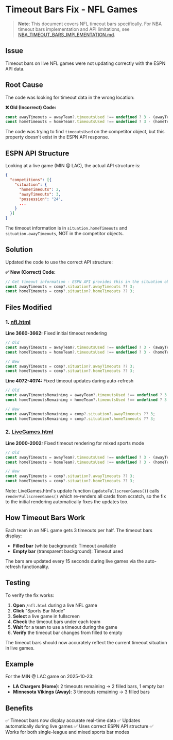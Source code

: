 # Timeout Bars Fix - NFL Games

> **Note**: This document covers NFL timeout bars specifically. For NBA timeout bars implementation and API limitations, see [NBA_TIMEOUT_BARS_IMPLEMENTATION.md](NBA_TIMEOUT_BARS_IMPLEMENTATION.md).

## Issue

Timeout bars on live NFL games were not updating correctly with the ESPN API data.

## Root Cause

The code was looking for timeout data in the wrong location:

**❌ Old (Incorrect) Code:**
```javascript
const awayTimeouts = awayTeam?.timeoutsUsed !== undefined ? 3 - (awayTeam.timeoutsUsed || 0) : 3;
const homeTimeouts = homeTeam?.timeoutsUsed !== undefined ? 3 - (homeTeam.timeoutsUsed || 0) : 3;
```

The code was trying to find `timeoutsUsed` on the competitor object, but this property doesn't exist in the ESPN API response.

## ESPN API Structure

Looking at a live game (MIN @ LAC), the actual API structure is:

```json
{
  "competitions": [{
    "situation": {
      "homeTimeouts": 2,
      "awayTimeouts": 3,
      "possession": "24",
      ...
    }
  }]
}
```

The timeout information is in `situation.homeTimeouts` and `situation.awayTimeouts`, NOT in the competitor objects.

## Solution

Updated the code to use the correct API structure:

**✅ New (Correct) Code:**
```javascript
// Get timeout information - ESPN API provides this in the situation object
const awayTimeouts = comp?.situation?.awayTimeouts ?? 3;
const homeTimeouts = comp?.situation?.homeTimeouts ?? 3;
```

## Files Modified

### 1. [nfl.html](public/nfl.html)

**Line 3660-3662:** Fixed initial timeout rendering
```javascript
// Old
const awayTimeouts = awayTeam?.timeoutsUsed !== undefined ? 3 - (awayTeam.timeoutsUsed || 0) : 3;
const homeTimeouts = homeTeam?.timeoutsUsed !== undefined ? 3 - (homeTeam.timeoutsUsed || 0) : 3;

// New
const awayTimeouts = comp?.situation?.awayTimeouts ?? 3;
const homeTimeouts = comp?.situation?.homeTimeouts ?? 3;
```

**Line 4072-4074:** Fixed timeout updates during auto-refresh
```javascript
// Old
const awayTimeoutsRemaining = awayTeam?.timeoutsUsed !== undefined ? 3 - (awayTeam.timeoutsUsed || 0) : 3;
const homeTimeoutsRemaining = homeTeam?.timeoutsUsed !== undefined ? 3 - (homeTeam.timeoutsUsed || 0) : 3;

// New
const awayTimeoutsRemaining = comp?.situation?.awayTimeouts ?? 3;
const homeTimeoutsRemaining = comp?.situation?.homeTimeouts ?? 3;
```

### 2. [LiveGames.html](public/LiveGames.html)

**Line 2000-2002:** Fixed timeout rendering for mixed sports mode
```javascript
// Old
const awayTimeouts = awayTeam?.timeoutsUsed !== undefined ? 3 - (awayTeam.timeoutsUsed || 0) : 3;
const homeTimeouts = homeTeam?.timeoutsUsed !== undefined ? 3 - (homeTeam.timeoutsUsed || 0) : 3;

// New
const awayTimeouts = comp?.situation?.awayTimeouts ?? 3;
const homeTimeouts = comp?.situation?.homeTimeouts ?? 3;
```

Note: LiveGames.html's update function (`updateFullscreenGames()`) calls `renderFullscreenGames()` which re-renders all cards from scratch, so the fix to the initial rendering automatically fixes the updates too.

## How Timeout Bars Work

Each team in an NFL game gets 3 timeouts per half. The timeout bars display:

- **Filled bar** (white background): Timeout available
- **Empty bar** (transparent background): Timeout used

The bars are updated every 15 seconds during live games via the auto-refresh functionality.

## Testing

To verify the fix works:

1. **Open** `/nfl.html` during a live NFL game
2. **Click** "Sports Bar Mode"
3. **Select** a live game in fullscreen
4. **Check** the timeout bars under each team
5. **Wait** for a team to use a timeout during the game
6. **Verify** the timeout bar changes from filled to empty

The timeout bars should now accurately reflect the current timeout situation in live games.

## Example

For the MIN @ LAC game on 2025-10-23:
- **LA Chargers (Home)**: 2 timeouts remaining → 2 filled bars, 1 empty bar
- **Minnesota Vikings (Away)**: 3 timeouts remaining → 3 filled bars

## Benefits

✅ Timeout bars now display accurate real-time data
✅ Updates automatically during live games
✅ Uses correct ESPN API structure
✅ Works for both single-league and mixed sports bar modes
